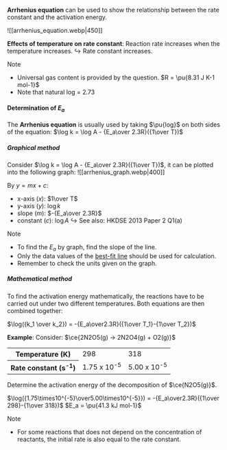**Arrhenius equation** can be used to show the relationship between the rate constant and the activation energy.

![[arrhenius_equation.webp|450]]

**Effects of temperature on rate constant**:
Reaction rate increases when the temperature increases.
↪️ Rate constant increases.

> [!note]
> - Universal gas content is provided by the question.
>   $R = \pu{8.31 J K-1 mol-1}$
> - Note that natural log = 2.73

#### Determination of $E_a$
The **Arrhenius equation** is usually used by taking $\pu{log}$ on both sides of the equation:
$\log k = \log A - {E_a\over 2.3R}({1\over T})$

##### Graphical method
Consider $\log k = \log A - {E_a\over 2.3R}({1\over T})$, it can be plotted into the following graph:
![[arrhenius_graph.webp|400]]

By $y=mx+c$:
- x-axis ($x$): $1\over T$
- y-axis ($y$): $\log k$
- slope ($m$): $-{E_a\over 2.3R}$
- constant ($c$): $\log A$
↪️ See also: HKDSE 2013 Paper 2 Q1(a)

> [!note]
> - To find the $E_a$ by graph, find the slope of the line.
> - Only the data values of the <u>best-fit line</u> should be used for calculation.
> - Remember to check the units given on the graph.

##### Mathematical method
To find the activation energy mathematically, the reactions have to be carried out under two different temperatures. Both equations are then combined together:

$\log({k_1 \over k_2}) = -{E_a\over2.3R}({1\over T_1}-{1\over T_2})$

**Example**:
Consider: $\ce{2N2O5(g) -> 2N2O4(g) + O2(g)}$
<table>
<tr>
<th>Temperature (K)</th>
<td>298</td>
<td>318</td>
</tr>
<tr>
<th>Rate constant (s<sup>-1</sup>)</th>
<td>1.75 x 10<sup>-5</sup></td>
<td>5.00 x 10<sup>-5</sup></td>
</tr>
</table>

Determine the activation energy of the decomposition of $\ce{N2O5(g)}$.

$\log({1.75\times10^{-5}\over5.00\times10^{-5}}) = -{E_a\over2.3R}({1\over 298}-{1\over 318})$
$E_a = \pu{41.3 kJ mol-1}$

> [!note]
> - For some reactions that does not depend on the concentration of reactants, the initial rate is also equal to the rate constant.


